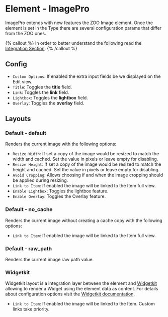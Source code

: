 # Element - ImagePro

ImagePro extends with new features the ZOO Image element. Once the element is set in the Type there are several configuration params that differ from the ZOO ones.

{% callout %}
In order to better understand the following read the [Integration Section](./integration.md).
{% /callout %}

## Config

- `Custom Options`: If enabled the extra input fields be we displayed on the Edit view.
- `Title`: Toggles the **title** field.
- `Link`: Toggles the **link** field.
- `Lightbox`: Toggles the **lightbox** field.
- `Overlay`: Toggles the **overlay** field.

## Layouts

### Default - default

Renders the current image with the following options:

- `Resize Width`: If set a copy of the image would be resized to match the width and cached. Set the value in pixels or leave empty for disabling.
- `Resize Height`: If set a copy of the image would be resized to match the height and cached. Set the value in pixels or leave empty for disabling.
- `Avoid Cropping`: Allows choosing if and when the image cropping should be applied during resizing.
- `Link to Item`: If enabled the image will be linked to the Item full view.
- `Enable Lightbox`: Toggles the lightbox feature.
- `Enable Overlay`: Toggles the Overlay feature.

### Default - no_cache

Renders the current image without creating a cache copy with the following options:

- `Link to Item`: If enabled the image will be linked to the Item full view.

### Default - raw_path

Renders the current image raw path value.

### Widgetkit

Widgetkit layout is a integration layer between the element and [Widgetkit](http://yootheme.com/widgetkit) allowing to render a Widget using the element data as content. For details about configuration options visit the [Widgetkit documentation](https://yootheme.com/support/widgetkit/).

- `Link to Item`: If enabled the image will be linked to the Item. Custom links take priority.
